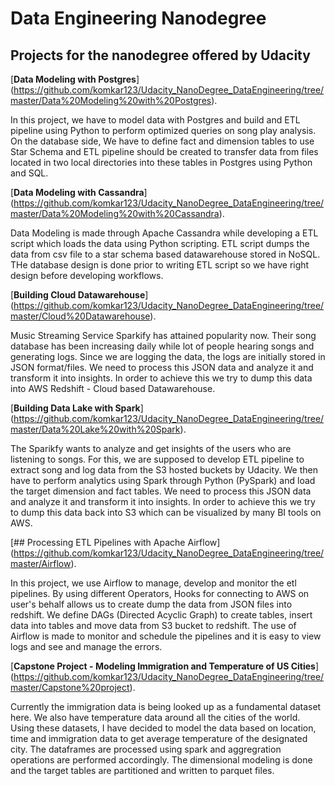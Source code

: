 # Data Engineering Nanodegree

## Projects for the nanodegree offered by Udacity

[**Data Modeling with Postgres**] (https://github.com/komkar123/Udacity_NanoDegree_DataEngineering/tree/master/Data%20Modeling%20with%20Postgres).

In this project, we have to model data with Postgres and build and ETL pipeline using Python to perform optimized queries on song play analysis. On the database side, We have to define fact and dimension tables to use Star Schema and ETL pipeline should be created to transfer data from files located in two local directories into these tables in Postgres using Python and SQL.

[**Data Modeling with Cassandra**] (https://github.com/komkar123/Udacity_NanoDegree_DataEngineering/tree/master/Data%20Modeling%20with%20Cassandra).

Data Modeling is made through Apache Cassandra while developing a ETL script which loads the data using Python scripting. ETL script dumps the data from csv file to a star schema based datawarehouse stored in NoSQL. THe database design is done prior to writing ETL script so we have right design before developing workflows.

[**Building Cloud Datawarehouse**] (https://github.com/komkar123/Udacity_NanoDegree_DataEngineering/tree/master/Cloud%20Datawarehouse).

Music Streaming Service Sparkify has attained popularity now. Their song database has been increasing daily while lot of people hearing songs and generating logs. Since we are logging the data, the logs are initially stored in JSON format/files. We need to process this JSON data and analyze it and transform it into insights. In order to achieve this we try to dump this data into AWS Redshift - Cloud based Datawarehouse.

[**Building Data Lake with Spark**] (https://github.com/komkar123/Udacity_NanoDegree_DataEngineering/tree/master/Data%20Lake%20with%20Spark).

The Sparikfy wants to analyze and get insights of the users who are listening to songs. For this, we are supposed to develop ETL pipeline to extract song and log data from the S3 hosted buckets by Udacity. We then have to perform analytics using Spark through Python (PySpark) and load the target dimension and fact tables. We need to process this JSON data and analyze it and transform it into insights. In order to achieve this we try to dump this data back into S3 which can be visualized by many BI tools on AWS.

[## Processing ETL Pipelines with Apache Airflow] (https://github.com/komkar123/Udacity_NanoDegree_DataEngineering/tree/master/Airflow).

In this project, we use Airflow to manage, develop and monitor the etl pipelines. By using different Operators, Hooks for connecting to AWS on user's behalf allows us to create dump the data from JSON files into redshift. We define DAGs (Directed Acyclic Graph) to create tables, insert data into tables and move data from S3 bucket to redshift. The use of Airflow is made to monitor and schedule the pipelines and it is easy to view logs and see and manage the errors.

[**Capstone Project - Modeling Immigration and Temperature of US Cities**] (https://github.com/komkar123/Udacity_NanoDegree_DataEngineering/tree/master/Capstone%20project).

Currently the immigration data is being looked up as a fundamental dataset here. We also have temperature data around all the cities of the world. Using these datasets, I have decided to model the data based on location, time and immigration data to get average temperature of the designated city. The dataframes are processed using spark and aggregration operations are performed accordingly. The dimensional modeling is done and the target tables are partitioned and written to parquet files.
